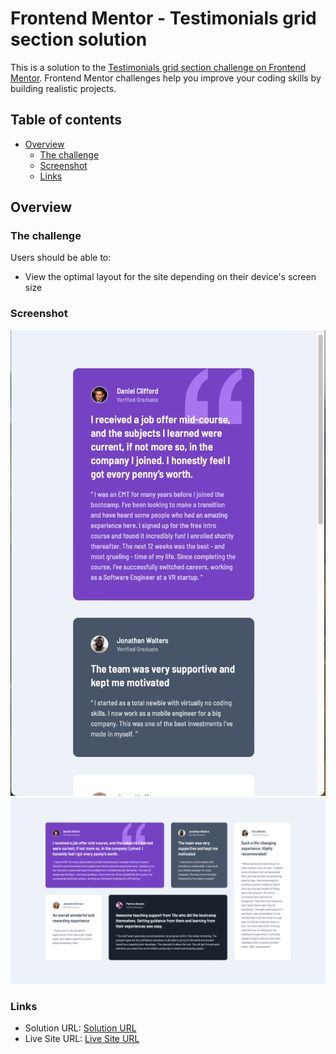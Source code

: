 # Frontend Mentor - Testimonials grid section solution

This is a solution to the [Testimonials grid section challenge on Frontend Mentor](https://www.frontendmentor.io/challenges/testimonials-grid-section-Nnw6J7Un7). Frontend Mentor challenges help you improve your coding skills by building realistic projects. 

## Table of contents

- [Overview](#overview)
  - [The challenge](#the-challenge)
  - [Screenshot](#screenshot)
  - [Links](#links)

## Overview

### The challenge

Users should be able to:

- View the optimal layout for the site depending on their device's screen size

### Screenshot

![](mobile_screenshot.png)
![](desktop_screenshot.png)

### Links

- Solution URL: [Solution URL](https://github.com/z-mn/frontend-mentor-testimonials-grid)
- Live Site URL: [Live Site URL](https://z-mn.github.io/frontend-mentor-testimonials-grid/)